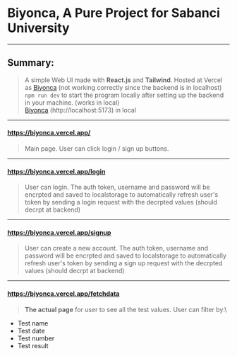 # Biyonca, A Pure Project for Sabanci University
****
## Summary:
> A simple Web UI made with **React.js** and **Tailwind**. Hosted at Vercel as [Biyonca](https://biyonca.vercel.app/) (not working correctly since the backend is in localhost)\
> `npm run dev` to start the program locally after setting up the backend in your machine. (works in local)\
> [Biyonca](http://localhost:5173) (http://localhost:5173) in local
****
#### https://biyonca.vercel.app/
> Main page. User can click login / sign up buttons.
****
#### https://biyonca.vercel.app/login
> User can login. The auth token, username and password will be encrpted and saved to localstorage to automatically refresh user's token by sending a login request with the decrpted values (should decrpt at backend)
****
#### https://biyonca.vercel.app/signup
> User can create a new account. The auth token, username and password will be encrpted and saved to localstorage to automatically refresh user's token by sending a sign up request with the decrpted values (should decrpt at backend)
****
#### https://biyonca.vercel.app/fetchdata
> **The actual page** for user to see all the test values. User can filter by:\
* Test name
* Test date
* Test number
* Test result
